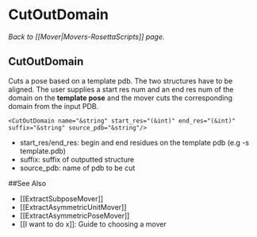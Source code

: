 # CutOutDomain
*Back to [[Mover|Movers-RosettaScripts]] page.*
## CutOutDomain

Cuts a pose based on a template pdb. The two structures have to be aligned. The user supplies a start res num and an end res num of the domain on the **template pose** and the mover cuts the corresponding domain from the input PDB.

```
<CutOutDomain name="&string" start_res="(&int)" end_res="(&int)" suffix="&string" source_pdb="&string"/>
```

-   start\_res/end\_res: begin and end residues on the template pdb (e.g -s template.pdb)
-   suffix: suffix of outputted structure
-   source\_pdb: name of pdb to be cut

##See Also

* [[ExtractSubposeMover]]
* [[ExtractAsymmetricUnitMover]]
* [[ExtractAsymmetricPoseMover]]
* [[I want to do x]]: Guide to choosing a mover

